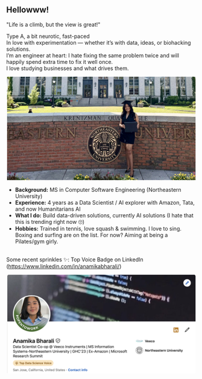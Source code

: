 ## Hellowww!

"Life is a climb, but the view is great!"


Type A, a bit neurotic, fast-paced  <br>
In love with experimentation — whether it’s with data, ideas, or biohacking solutions.<br> 
I’m an engineer at heart: I hate fixing the same problem twice and will happily spend extra time to fix it well once. 
<br>I love studying businesses and what drives them. <br>


<p align="center">
  <img src="Github_readme_1.jpg" alt="Snapshot" width="500">
</p>

- **Background:** MS in Computer Software Engineering (Northeastern University)
- **Experience:** 4 years as a Data Scientist / AI explorer with Amazon, Tata, and now Humanitarians AI
- **What I do:** Build data-driven solutions, currently AI solutions (I hate that this is trending right now 🙄)
- **Hobbies:** Trained in tennis, love squash & swimming. I love to sing. Boxing and surfing are on the list. For now? Aiming at being a Pilates/gym girly.

<br>Some recent sprinkles ✨: Top Voice Badge on LinkedIn (https://www.linkedin.com/in/anamikabharali/)
<p align="center">
  <img src="Achievements1.JPG" alt="Snapshot" width="500">
</p>
